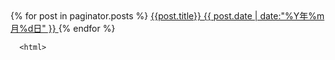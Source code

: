  <html>
 {% for post in paginator.posts %}
        <a  href='{{ post.url }}' class="list-group-item pjaxlink clearfix">
          {{post.title}}
          <span class="badge">{{ post.date | date:"%Y年%m月%d日" }}</span>
        </a>
      {% endfor %}
	  
	  <html>